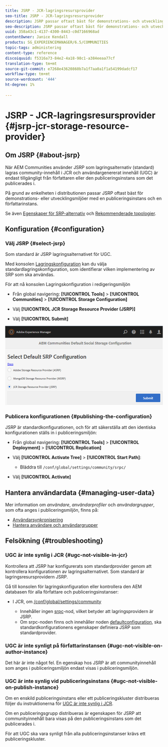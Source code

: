 ```yaml
---
title: JSRP - JCR-lagringsresursprovider
seo-title: JSRP - JCR-lagringsresursprovider
description: JSRP passar oftast bäst för demonstrations- och utvecklingsmiljöer med en publiceringsinstans och en författarinstans
seo-description: JSRP passar oftast bäst för demonstrations- och utvecklingsmiljöer med en publiceringsinstans och en författarinstans
uuid: 358a43c1-4137-4300-8443-c0d7166968ad
contentOwner: Janice Kendall
products: SG_EXPERIENCEMANAGER/6.5/COMMUNITIES
topic-tags: administering
content-type: reference
discoiquuid: f5316a73-84e2-4a18-98c1-a384eeaa77cf
translation-type: tm+mt
source-git-commit: e7268e43620860b7a1f7aa0a1f1a54199dadcf17
workflow-type: tm+mt
source-wordcount: '444'
ht-degree: 1%

---
```



# JSRP - JCR-lagringsresursprovider {#jsrp-jcr-storage-resource-provider}

## Om JSRP {#about-jsrp}

När AEM Communities använder JSRP som lagringsalternativ (standard) lagras community-innehåll i JCR och användargenererat innehåll (UGC) är endast tillgängligt från författaren eller den publiceringsinstans som det publicerades i.

På grund av enkelheten i distributionen passar JSRP oftast bäst för demonstrations- eller utvecklingsmiljöer med en publiceringsinstans och en författarinstans.

Se även [Egenskaper för SRP-alternativ](working-with-srp.md#characteristics-of-srp-options) och [Rekommenderade topologier](topologies.md).

## Konfiguration {#configuration}

### Välj JSRP {#select-jsrp}

Som standard är JSRP lagringsalternativet för UGC.

Med konsolen [Lagringskonfiguration](srp-config.md) kan du välja standardlagringskonfiguration, som identifierar vilken implementering av SRP som ska användas.

För att nå konsolen Lagringskonfiguration i redigeringsmiljön

* Från global navigering: **[!UICONTROL Tools]** > **[!UICONTROL Communities]** > **[!UICONTROL Storage Configuration]**

* Välj **[!UICONTROL JCR Storage Resource Provider (JSRP)]**

* Välj **[!UICONTROL Submit]**

![jsrp-configuration](assets/jsrp-configuration.png)

### Publicera konfigurationen {#publishing-the-configuration}

JSRP är standardkonfigurationen, och för att säkerställa att den identiska konfigurationen ställs in i publiceringsmiljön:

* Från global navigering: **[!UICONTROL Tools]** > **[!UICONTROL Deployment]** > **[!UICONTROL Replication]**
* Välj **[!UICONTROL Activate Tree]** > **[!UICONTROL Start Path]**:

   * Bläddra till `/conf/global/settings/community/srpc/`

* Välj **[!UICONTROL Activate]**

## Hantera användardata {#managing-user-data}

Mer information om *användare*, *användarprofiler* och *användargrupper*, som ofta anges i publiceringsmiljön, finns på:

* [Användarsynkronisering](sync.md)
* [Hantera användare och användargrupper](users.md)

## Felsökning {#troubleshooting}

### UGC är inte synlig i JCR {#ugc-not-visible-in-jcr}

Kontrollera att JSRP har konfigurerats som standardprovider genom att kontrollera konfigurationen av lagringsalternativet. Som standard är lagringsresursprovidern JSRP.

Gå till konsolen för lagringskonfiguration eller kontrollera den AEM databasen för alla författare och publiceringsinstanser:

* I JCR, om [/conf/global/settings/community](http://localhost:4502/crx/de/index.jsp#/conf/global/settings/community)

   * Innehåller ingen [srpc](http://localhost:4502/crx/de/index.jsp#/conf/global/settings/community/srpc)-nod, vilket betyder att lagringsprovidern är JSRP.
   * Om srpc-noden finns och innehåller noden [defaultconfiguration](http://localhost:4502/crx/de/index.jsp#/conf/global/settings/community/srpc/defaultconfiguration), ska standardkonfigurationens egenskaper definiera JSRP som standardprovider.

### UGC är inte synligt på författarinstansen {#ugc-not-visible-on-author-instance}

Det här är inte något fel. En egenskap hos JSRP är att communityinnehåll som anges i publiceringsmiljön endast visas i publiceringsmiljön.

### UGC är inte synlig vid publiceringsinstans {#ugc-not-visible-on-publish-instance}

Om en enskild publiceringsinstans eller ett publiceringskluster distribueras följer du instruktionerna för [UGC är inte synlig i JCR](#ugc-not-visible-in-jcr).

Om en publiceringsgrupp distribueras är egenskapen för JSRP att communityinnehåll bara visas på den publiceringsinstans som det publicerades i.

För att UGC ska vara synligt från alla publiceringsinstanser krävs ett publiceringskluster.

